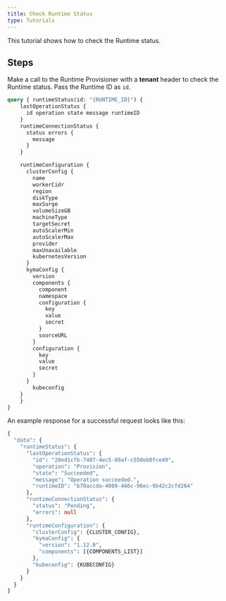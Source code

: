 ```yaml
---
title: Check Runtime Status
type: Tutorials
---
```


This tutorial shows how to check the Runtime status.

## Steps

Make a call to the Runtime Provisioner with a **tenant** header to check the Runtime status. Pass the Runtime ID as `id`. 

```graphql
query { runtimeStatus(id: "{RUNTIME_ID}") {
    lastOperationStatus {
      id operation state message runtimeID 
  	} 
    runtimeConnectionStatus { 
      status errors {
        message
      } 
    } 

    runtimeConfiguration {
      clusterConfig {
        name 
        workerCidr
        region 
        diskType 
        maxSurge 
        volumeSizeGB 
        machineType 
        targetSecret 
        autoScalerMin 
        autoScalerMax 
        provider 
        maxUnavailable 
        kubernetesVersion
      }
      kymaConfig {
        version  
        components {
          component
          namespace 
          configuration {
            key
            value
            secret
          }
          sourceURL
        }
        configuration {
          key 
          value 
          secret
        }
      }
    	kubeconfig
    } 
	} 
}
```

An example response for a successful request looks like this:

```graphql
{
  "data": {
    "runtimeStatus": {
      "lastOperationStatus": {
        "id": "20ed1cfb-7407-4ec5-89af-c550eb0fce49",
        "operation": "Provision",
        "state": "Succeeded",
        "message": "Operation succeeded.",
        "runtimeID": "b70accda-4008-466c-96ec-9b42c2cfd264"
      },
      "runtimeConnectionStatus": {
        "status": "Pending",
        "errors": null
      },
      "runtimeConfiguration": {
        "clusterConfig": {CLUSTER_CONFIG},
        "kymaConfig": {
          "version": "1.12.0",
          "components": [{COMPONENTS_LIST}]
        },
        "kubeconfig": {KUBECONFIG}
      }
    }
  }
}
``` 